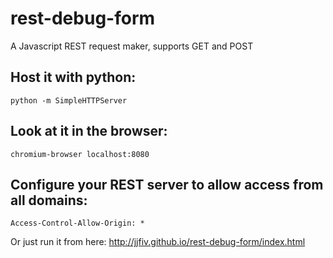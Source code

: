 rest-debug-form
===============

A Javascript REST request maker, supports GET and POST

Host it with python:
---

    python -m SimpleHTTPServer
    
Look at it in the browser:
---

    chromium-browser localhost:8080

Configure your REST server to allow access from all domains:
---

    Access-Control-Allow-Origin: *


Or just run it from here: http://jjfiv.github.io/rest-debug-form/index.html
